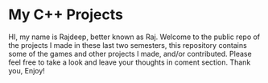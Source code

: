 # My C++ Projects

HI, my name is Rajdeep, better known as Raj. 
Welcome to the public repo of the projects I made in these last two semesters, this repository contains some of the games and other projects I made, and/or contributed. 
Please feel free to take a look and leave your thoughts in coment section. Thank you, Enjoy!

